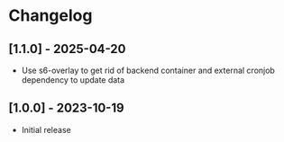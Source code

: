 # Changelog

## [1.1.0] - 2025-04-20

* Use s6-overlay to get rid of backend container and external cronjob dependency to update data

## [1.0.0] - 2023-10-19

* Initial release
